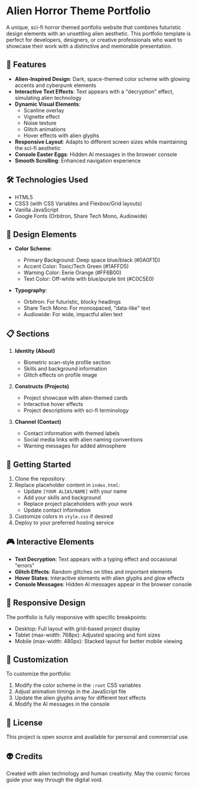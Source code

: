 # Alien Horror Theme Portfolio

A unique, sci-fi horror themed portfolio website that combines futuristic design elements with an unsettling alien aesthetic. This portfolio template is perfect for developers, designers, or creative professionals who want to showcase their work with a distinctive and memorable presentation.

## 🌟 Features

- **Alien-Inspired Design**: Dark, space-themed color scheme with glowing accents and cyberpunk elements
- **Interactive Text Effects**: Text appears with a "decryption" effect, simulating alien technology
- **Dynamic Visual Elements**:
  - Scanline overlay
  - Vignette effect
  - Noise texture
  - Glitch animations
  - Hover effects with alien glyphs
- **Responsive Layout**: Adapts to different screen sizes while maintaining the sci-fi aesthetic
- **Console Easter Eggs**: Hidden AI messages in the browser console
- **Smooth Scrolling**: Enhanced navigation experience

## 🛠️ Technologies Used

- HTML5
- CSS3 (with CSS Variables and Flexbox/Grid layouts)
- Vanilla JavaScript
- Google Fonts (Orbitron, Share Tech Mono, Audiowide)

## 🎨 Design Elements

- **Color Scheme**:
  - Primary Background: Deep space blue/black (#0A0F1D)
  - Accent Color: Toxic/Tech Green (#1AFFD5)
  - Warning Color: Eerie Orange (#FF6B00)
  - Text Color: Off-white with blue/purple tint (#C0C5E0)

- **Typography**:
  - Orbitron: For futuristic, blocky headings
  - Share Tech Mono: For monospaced, "data-like" text
  - Audiowide: For wide, impactful alien text

## 📋 Sections

1. **Identity (About)**
   - Biometric scan-style profile section
   - Skills and background information
   - Glitch effects on profile image

2. **Constructs (Projects)**
   - Project showcase with alien-themed cards
   - Interactive hover effects
   - Project descriptions with sci-fi terminology

3. **Channel (Contact)**
   - Contact information with themed labels
   - Social media links with alien naming conventions
   - Warning messages for added atmosphere

## 🚀 Getting Started

1. Clone the repository
2. Replace placeholder content in `index.html`:
   - Update `[YOUR ALIAS/NAME]` with your name
   - Add your skills and background
   - Replace project placeholders with your work
   - Update contact information
3. Customize colors in `style.css` if desired
4. Deploy to your preferred hosting service

## 🎮 Interactive Elements

- **Text Decryption**: Text appears with a typing effect and occasional "errors"
- **Glitch Effects**: Random glitches on titles and important elements
- **Hover States**: Interactive elements with alien glyphs and glow effects
- **Console Messages**: Hidden AI messages appear in the browser console

## 📱 Responsive Design

The portfolio is fully responsive with specific breakpoints:
- Desktop: Full layout with grid-based project display
- Tablet (max-width: 768px): Adjusted spacing and font sizes
- Mobile (max-width: 480px): Stacked layout for better mobile viewing

## 🎯 Customization

To customize the portfolio:
1. Modify the color scheme in the `:root` CSS variables
2. Adjust animation timings in the JavaScript file
3. Update the alien glyphs array for different text effects
4. Modify the AI messages in the console

## 📄 License

This project is open source and available for personal and commercial use.

## 👽 Credits

Created with alien technology and human creativity. May the cosmic forces guide your way through the digital void. 